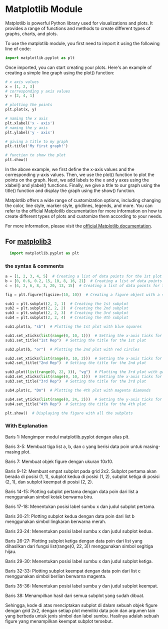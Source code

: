 # Matplotlib Module

Matplotlib is powerful Python library used for visualizations and plots. It provides a range of functions and methods to create different types of graphs, charts, and plots.

To use the matplotlib module, you first need to import it using the following line of code:

```python
import matplotlib.pyplot as plt

```

Once imported, you can start creating your plots. Here's an example of creating a simple line graph using the plot() function:

```python
# x axis values
x = [1, 2, 3]
# corresponding y axis values
y = [2, 4, 1]

# plotting the points
plt.plot(x, y)

# naming the x axis
plt.xlabel('x - axis')
# naming the y axis
plt.ylabel('y - axis')

# giving a title to my graph
plt.title('My first graph!')

# function to show the plot
plt.show()
```

In the above example, we first define the x-axis values and the corresponding y-axis values. Then, we use the plot() function to plot the points on the graph. Next, we add labels to the x and y axes using the xlabel() and ylabel() functions. Finally, we give a title to our graph using the title() function and display the graph using the show() function.

Matplotlib offers a wide range of customization options, including changing the color, line style, marker style, gridlines, legends, and more. You can refer to the official Matplotlib documentation for more information on how to create different types of plots and customize them according to your needs.

For more information, please visit the [official Matplotlib documentation](https://matplotlib.org/stable/contents.html).

## For [matplolib3](matplotlib3.py)

  ```python
    import matplotlib.pyplot as plt
  ```

### the syntax & comments

```python
a = [1, 2, 3, 4, 5]  # Creating a list of data points for the 1st plot
b = [0, 0.6, 0.2, 15, 10, 8, 16, 21]  # Creating a list of data points for the 2nd plot
c = [4, 2, 6, 8, 3, 20, 13, 15]  # Creating a list of data points for the 3rd plot

fig = plt.figure(figsize=(10, 10))  # Creating a figure object with a specified size

sub1 = plt.subplot(2, 2, 1)  # Creating the 1st subplot
sub2 = plt.subplot(2, 2, 2)  # Creating the 2nd subplot
sub3 = plt.subplot(2, 2, 3)  # Creating the 3rd subplot
sub4 = plt.subplot(2, 2, 4)  # Creating the 4th subplot

sub1.plot(a, "sb")  # Plotting the 1st plot with blue squares

sub1.set_xticks(list(range(0, 10, 1)))  # Setting the x-axis ticks for the 1st plot
sub1.set_title("1st Rep")  # Setting the title for the 1st plot

sub2.plot(b, "or")  # Plotting the 2nd plot with red circles

sub2.set_xticks(list(range(0, 10, 2)))  # Setting the x-axis ticks for the 2nd plot
sub2.set_title("2nd Rep")  # Setting the title for the 2nd plot

sub3.plot(list(range(0, 22, 3)), "vg")  # Plotting the 3rd plot with green triangles
sub3.set_xticks(list(range(0, 10, 1)))  # Setting the x-axis ticks for the 3rd plot
sub3.set_title("3rd Rep")  # Setting the title for the 3rd plot

sub4.plot(c, "Dm")  # Plotting the 4th plot with magenta diamonds

sub4.set_yticks(list(range(0, 24, 2)))  # Setting the y-axis ticks for the 4th plot
sub4.set_title("4th Rep")  # Setting the title for the 4th plot

plt.show()  # Displaying the figure with all the subplots
```

### With Explanation

Baris 1: Mengimpor modul matplotlib.pyplot dengan alias plt.

Baris 3-5: Membuat tiga list a, b, dan c yang berisi data poin untuk masing-masing plot.

Baris 7: Membuat objek figure dengan ukuran 10x10.

Baris 9-12: Membuat empat subplot pada grid 2x2. Subplot pertama akan berada di posisi (1, 1), subplot kedua di posisi (1, 2), subplot ketiga di posisi (2, 1), dan subplot keempat di posisi (2, 2).

Baris 14-15: Plotting subplot pertama dengan data poin dari list a menggunakan simbol kotak berwarna biru.

Baris 17-18: Menentukan posisi label sumbu x dan judul subplot pertama.

Baris 20-21: Plotting subplot kedua dengan data poin dari list b menggunakan simbol lingkaran berwarna merah.

Baris 23-24: Menentukan posisi label sumbu x dan judul subplot kedua.

Baris 26-27: Plotting subplot ketiga dengan data poin dari list yang dihasilkan dari fungsi list(range(0, 22, 3)) menggunakan simbol segitiga hijau.

Baris 29-30: Menentukan posisi label sumbu x dan judul subplot ketiga.

Baris 32-33: Plotting subplot keempat dengan data poin dari list c menggunakan simbol berlian berwarna magenta.

Baris 35-36: Menentukan posisi label sumbu y dan judul subplot keempat.

Baris 38: Menampilkan hasil dari semua subplot yang sudah dibuat.

Sehingga, kode di atas menciptakan subplot di dalam sebuah objek figure dengan grid 2x2, dengan setiap plot memiliki data poin dan argumen lain yang berbeda untuk jenis simbol dan label sumbu. Hasilnya adalah sebuah figure yang menampilkan keempat subplot tersebut.
